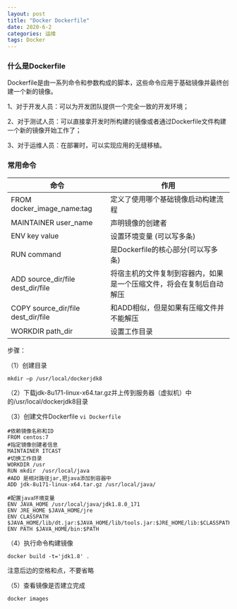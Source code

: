 ```yaml
---
layout: post
title: "Docker Dockerfile"
date: 2020-6-2
categories: 运维
tags: Docker 
--- 
```


### 什么是Dockerfile

Dockerfile是由一系列命令和参数构成的脚本，这些命令应用于基础镜像并最终创建一个新的镜像。

1、对于开发人员：可以为开发团队提供一个完全一致的开发环境；

2、对于测试人员：可以直接拿开发时所构建的镜像或者通过Dockerfile文件构建一个新的镜像开始工作了；

3、对于运维人员：在部署时，可以实现应用的无缝移植。

### 常用命令

命令 | 作用  
-|-|
FROM docker_image_name:tag | 定义了使用哪个基础镜像启动构建流程 |
MAINTAINER user_name | 声明镜像的创建者 |
ENV key value | 设置环境变量 (可以写多条) |
RUN command | 是Dockerfile的核心部分(可以写多条) |
ADD source_dir/file dest_dir/file | 将宿主机的文件复制到容器内，如果是一个压缩文件，将会在复制后自动解压 |
COPY source_dir/file dest_dir/file | 和ADD相似，但是如果有压缩文件并不能解压 |
WORKDIR path_dir | 设置工作目录 |

步骤：

（1）创建目录
```
mkdir –p /usr/local/dockerjdk8
```
（2）下载jdk-8u171-linux-x64.tar.gz并上传到服务器（虚拟机）中的/usr/local/dockerjdk8目录

（3）创建文件Dockerfile `vi Dockerfile`

```shell
#依赖镜像名称和ID
FROM centos:7
#指定镜像创建者信息
MAINTAINER ITCAST
#切换工作目录
WORKDIR /usr
RUN mkdir  /usr/local/java
#ADD 是相对路径jar,把java添加到容器中
ADD jdk-8u171-linux-x64.tar.gz /usr/local/java/

#配置java环境变量
ENV JAVA_HOME /usr/local/java/jdk1.8.0_171
ENV JRE_HOME $JAVA_HOME/jre
ENV CLASSPATH $JAVA_HOME/lib/dt.jar:$JAVA_HOME/lib/tools.jar:$JRE_HOME/lib:$CLASSPATH
ENV PATH $JAVA_HOME/bin:$PATH
```
（4）执行命令构建镜像
```
docker build -t='jdk1.8' .
```
注意后边的空格和点，不要省略

（5）查看镜像是否建立完成
```
docker images
```

